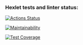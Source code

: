 ### Hexlet tests and linter status:
[![Actions Status](https://github.com/YanaKramareva/php-project-lvl4/workflows/hexlet-check/badge.svg)](https://github.com/YanaKramareva/php-project-lvl4/actions)

[![Maintainability](https://api.codeclimate.com/v1/badges/fc0cabfe3ddfb69f5224/maintainability)](https://codeclimate.com/github/YanaKramareva/php-project-lvl4/maintainability)

[![Test Coverage](https://api.codeclimate.com/v1/badges/fc0cabfe3ddfb69f5224/test_coverage)](https://codeclimate.com/github/YanaKramareva/php-project-lvl4/test_coverage)

